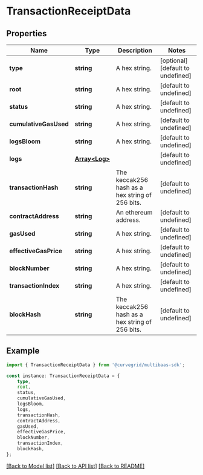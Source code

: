 # TransactionReceiptData


## Properties

Name | Type | Description | Notes
------------ | ------------- | ------------- | -------------
**type** | **string** | A hex string. | [optional] [default to undefined]
**root** | **string** | A hex string. | [default to undefined]
**status** | **string** | A hex string. | [default to undefined]
**cumulativeGasUsed** | **string** | A hex string. | [default to undefined]
**logsBloom** | **string** | A hex string. | [default to undefined]
**logs** | [**Array&lt;Log&gt;**](Log.md) |  | [default to undefined]
**transactionHash** | **string** | The keccak256 hash as a hex string of 256 bits. | [default to undefined]
**contractAddress** | **string** | An ethereum address. | [default to undefined]
**gasUsed** | **string** | A hex string. | [default to undefined]
**effectiveGasPrice** | **string** | A hex string. | [default to undefined]
**blockNumber** | **string** | A hex string. | [default to undefined]
**transactionIndex** | **string** | A hex string. | [default to undefined]
**blockHash** | **string** | The keccak256 hash as a hex string of 256 bits. | [default to undefined]

## Example

```typescript
import { TransactionReceiptData } from '@curvegrid/multibaas-sdk';

const instance: TransactionReceiptData = {
    type,
    root,
    status,
    cumulativeGasUsed,
    logsBloom,
    logs,
    transactionHash,
    contractAddress,
    gasUsed,
    effectiveGasPrice,
    blockNumber,
    transactionIndex,
    blockHash,
};
```

[[Back to Model list]](../README.md#documentation-for-models) [[Back to API list]](../README.md#documentation-for-api-endpoints) [[Back to README]](../README.md)
